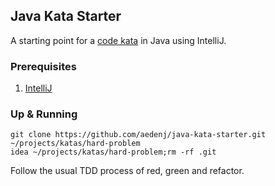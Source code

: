 ## Java Kata Starter

A starting point for a [code kata](http://codekata.com/) in Java using IntelliJ.

### Prerequisites

1. [IntelliJ](https://www.jetbrains.com/idea/download/#section=mac)
 
### Up & Running

```
git clone https://github.com/aedenj/java-kata-starter.git ~/projects/katas/hard-problem
idea ~/projects/katas/hard-problem;rm -rf .git
```

Follow the usual TDD process of red, green and refactor.
